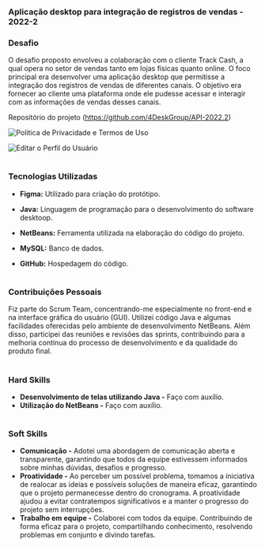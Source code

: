 ### Aplicação desktop para integração de registros de vendas - 2022-2

### Desafio

O desafio proposto envolveu a colaboração com o cliente Track Cash, a qual opera no setor de vendas tanto em lojas físicas quanto online. O foco principal era desenvolver uma aplicação desktop que permitisse a integração dos registros de vendas de diferentes canais. O objetivo era fornecer ao cliente uma plataforma onde ele pudesse acessar e interagir com as informações de vendas desses canais.

Repositório do projeto (https://github.com/4DeskGroup/API-2022.2)

![Politica de Privacidade e Termos de Uso](https://github.com/Diane-Moreno/Portfolio-Diane/assets/102235722/ea380354-2ec0-4670-8c96-1a7fb7b96e57)

![Editar o Perfil do Usuário](https://github.com/Diane-Moreno/Portfolio-Diane/assets/102235722/fedb8d4e-b822-434d-bc37-22e845467b7c)

<h1></h1>

### Tecnologias Utilizadas
<div>
    <ul>
      <li>
        <b> Figma:</b> Utilizado para criação do protótipo.   
      </li>
    </ul>
  </span>
</div>
<div>
    <ul>
      <li>
        <b> Java:</b> Linguagem de programação para o desenvolvimento do software desktoop.  
      </li>
    </ul>
  </span>
</div>
<div>
    <ul>
      <li>
        <b> NetBeans:</b> Ferramenta utilizada na elaboração do código do projeto.   
      </li>
    </ul>
  </span>
</div>
<div>
    <ul>
      <li>
        <b> MySQL:</b> Banco de dados. 
      </li>
    </ul>
  </span>
</div>
<div>
    <ul>
      <li>
        <b> GitHub:</b> Hospedagem do código.   
      </li>
    </ul>
  </span>
</div>


<h1></h1>

### Contribuições Pessoais
Fiz parte do Scrum Team, concentrando-me especialmente no front-end e na interface gráfica do usuário (GUI). Utilizei código Java e algumas facilidades oferecidas pelo ambiente de desenvolvimento NetBeans.  Além disso, participei das reuniões e revisões das sprints, contribuindo para a melhoria contínua do processo de desenvolvimento e da qualidade do produto final.

<h1></h1>

### Hard Skills
<ul>
  <li><b>Desenvolvimento de telas utilizando Java -</b>  Faço com auxílio.</li>
  <li><b>Utilização do NetBeans -</b>  Faço com auxílio.</li>
</ul>

<h1></h1>

### Soft Skills
<ul>
  <li><b>Comunicação -</b> Adotei uma abordagem de comunicação aberta e transparente, garantindo que todos da equipe estivessem informados sobre minhas dúvidas, desafios e progresso.</li>
  <li><b>Proatividade -</b> Ao perceber um possível problema, tomamos a iniciativa de realocar as ideias e possíveis soluções de maneira eficaz, garantindo que o projeto permanecesse dentro do cronograma. A proatividade ajudou a evitar contratempos significativos e a manter o progresso do projeto sem interrupções. </li>
  <li><b>Trabalho em equipe -</b> Colaborei com todos da equipe. Contribuindo de forma eficaz para o projeto, compartilhando conhecimento, resolvendo problemas em conjunto e divindo tarefas. </li>
</ul>
